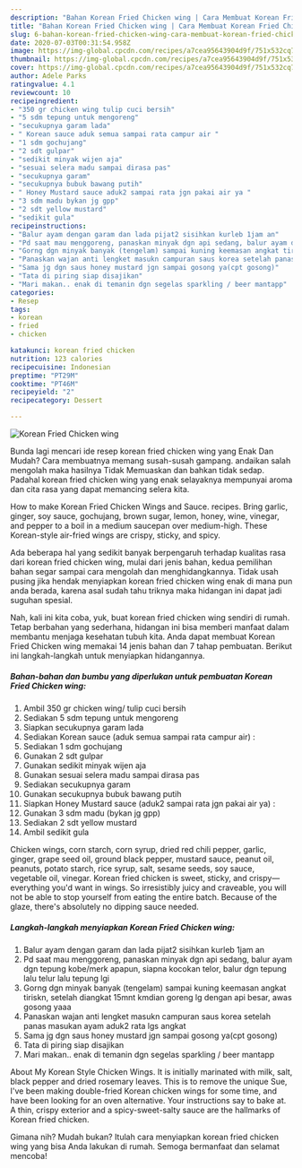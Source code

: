```yaml
---
description: "Bahan Korean Fried Chicken wing | Cara Membuat Korean Fried Chicken wing Yang Lezat Sekali"
title: "Bahan Korean Fried Chicken wing | Cara Membuat Korean Fried Chicken wing Yang Lezat Sekali"
slug: 6-bahan-korean-fried-chicken-wing-cara-membuat-korean-fried-chicken-wing-yang-lezat-sekali
date: 2020-07-03T00:31:54.958Z
image: https://img-global.cpcdn.com/recipes/a7cea95643904d9f/751x532cq70/korean-fried-chicken-wing-foto-resep-utama.jpg
thumbnail: https://img-global.cpcdn.com/recipes/a7cea95643904d9f/751x532cq70/korean-fried-chicken-wing-foto-resep-utama.jpg
cover: https://img-global.cpcdn.com/recipes/a7cea95643904d9f/751x532cq70/korean-fried-chicken-wing-foto-resep-utama.jpg
author: Adele Parks
ratingvalue: 4.1
reviewcount: 10
recipeingredient:
- "350 gr chicken wing tulip cuci bersih"
- "5 sdm tepung untuk mengoreng"
- "secukupnya garam lada"
- " Korean sauce aduk semua sampai rata campur air "
- "1 sdm gochujang"
- "2 sdt gulpar"
- "sedikit minyak wijen aja"
- "sesuai selera madu sampai dirasa pas"
- "secukupnya garam"
- "secukupnya bubuk bawang putih"
- " Honey Mustard sauce aduk2 sampai rata jgn pakai air ya "
- "3 sdm madu bykan jg gpp"
- "2 sdt yellow mustard"
- "sedikit gula"
recipeinstructions:
- "Balur ayam dengan garam dan lada pijat2 sisihkan kurleb 1jam an"
- "Pd saat mau menggoreng, panaskan minyak dgn api sedang, balur ayam dgn tepung kobe/merk apapun, siapna kocokan telor, balur dgn tepung lalu telur lalu tepung lgi"
- "Gorng dgn minyak banyak (tengelam) sampai kuning keemasan angkat tiriskn, setelah diangkat 15mnt kmdian goreng lg dengan api besar, awas gosong yaaa"
- "Panaskan wajan anti lengket masukn campuran saus korea setelah panas masukan ayam aduk2 rata lgs angkat"
- "Sama jg dgn saus honey mustard jgn sampai gosong ya(cpt gosong)"
- "Tata di piring siap disajikan"
- "Mari makan.. enak di temanin dgn segelas sparkling / beer mantapp"
categories:
- Resep
tags:
- korean
- fried
- chicken

katakunci: korean fried chicken 
nutrition: 123 calories
recipecuisine: Indonesian
preptime: "PT29M"
cooktime: "PT46M"
recipeyield: "2"
recipecategory: Dessert

---
```



![Korean Fried Chicken wing](https://img-global.cpcdn.com/recipes/a7cea95643904d9f/751x532cq70/korean-fried-chicken-wing-foto-resep-utama.jpg)

Bunda lagi mencari ide resep korean fried chicken wing yang Enak Dan Mudah? Cara membuatnya memang susah-susah gampang. andaikan salah mengolah maka hasilnya Tidak Memuaskan dan bahkan tidak sedap. Padahal korean fried chicken wing yang enak selayaknya mempunyai aroma dan cita rasa yang dapat memancing selera kita.

How to make Korean Fried Chicken Wings and Sauce. recipes. Bring garlic, ginger, soy sauce, gochujang, brown sugar, lemon, honey, wine, vinegar, and pepper to a boil in a medium saucepan over medium-high. These Korean-style air-fried wings are crispy, sticky, and spicy.

Ada beberapa hal yang sedikit banyak berpengaruh terhadap kualitas rasa dari korean fried chicken wing, mulai dari jenis bahan, kedua pemilihan bahan segar sampai cara mengolah dan menghidangkannya. Tidak usah pusing jika hendak menyiapkan korean fried chicken wing enak di mana pun anda berada, karena asal sudah tahu triknya maka hidangan ini dapat jadi suguhan spesial.


Nah, kali ini kita coba, yuk, buat korean fried chicken wing sendiri di rumah. Tetap berbahan yang sederhana, hidangan ini bisa memberi manfaat dalam membantu menjaga kesehatan tubuh kita. Anda dapat membuat Korean Fried Chicken wing memakai 14 jenis bahan dan 7 tahap pembuatan. Berikut ini langkah-langkah untuk menyiapkan hidangannya.

<!--inarticleads1-->

##### Bahan-bahan dan bumbu yang diperlukan untuk pembuatan Korean Fried Chicken wing:

1. Ambil 350 gr chicken wing/ tulip cuci bersih
1. Sediakan 5 sdm tepung untuk mengoreng
1. Siapkan secukupnya garam lada
1. Sediakan  Korean sauce (aduk semua sampai rata campur air) :
1. Sediakan 1 sdm gochujang
1. Gunakan 2 sdt gulpar
1. Gunakan sedikit minyak wijen aja
1. Gunakan sesuai selera madu sampai dirasa pas
1. Sediakan secukupnya garam
1. Gunakan secukupnya bubuk bawang putih
1. Siapkan  Honey Mustard sauce (aduk2 sampai rata jgn pakai air ya) :
1. Gunakan 3 sdm madu (bykan jg gpp)
1. Sediakan 2 sdt yellow mustard
1. Ambil sedikit gula


Chicken wings, corn starch, corn syrup, dried red chili pepper, garlic, ginger, grape seed oil, ground black pepper, mustard sauce, peanut oil, peanuts, potato starch, rice syrup, salt, sesame seeds, soy sauce, vegetable oil, vinegar. Korean fried chicken is sweet, sticky, and crispy—everything you&#39;d want in wings. So irresistibly juicy and craveable, you will not be able to stop yourself from eating the entire batch. Because of the glaze, there&#39;s absolutely no dipping sauce needed. 

<!--inarticleads2-->

##### Langkah-langkah menyiapkan Korean Fried Chicken wing:

1. Balur ayam dengan garam dan lada pijat2 sisihkan kurleb 1jam an
1. Pd saat mau menggoreng, panaskan minyak dgn api sedang, balur ayam dgn tepung kobe/merk apapun, siapna kocokan telor, balur dgn tepung lalu telur lalu tepung lgi
1. Gorng dgn minyak banyak (tengelam) sampai kuning keemasan angkat tiriskn, setelah diangkat 15mnt kmdian goreng lg dengan api besar, awas gosong yaaa
1. Panaskan wajan anti lengket masukn campuran saus korea setelah panas masukan ayam aduk2 rata lgs angkat
1. Sama jg dgn saus honey mustard jgn sampai gosong ya(cpt gosong)
1. Tata di piring siap disajikan
1. Mari makan.. enak di temanin dgn segelas sparkling / beer mantapp


About My Korean Style Chicken Wings. It is initially marinated with milk, salt, black pepper and dried rosemary leaves. This is to remove the unique Sue, I&#39;ve been making double-fried Korean chicken wings for some time, and have been looking for an oven alternative. Your instructions say to bake at. A thin, crispy exterior and a spicy-sweet-salty sauce are the hallmarks of Korean fried chicken. 

Gimana nih? Mudah bukan? Itulah cara menyiapkan korean fried chicken wing yang bisa Anda lakukan di rumah. Semoga bermanfaat dan selamat mencoba!
